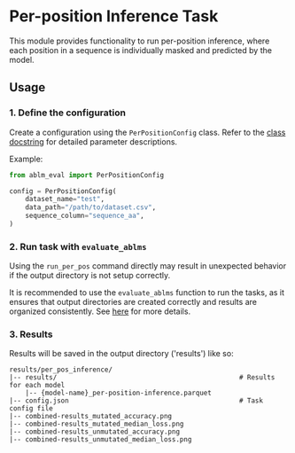 # Per-position Inference Task

This module provides functionality to run per-position inference, where each position in a sequence is individually masked and predicted by the model.

## Usage

### 1. Define the configuration

Create a configuration using the `PerPositionConfig` class. Refer to the [class docstring](per_position_inference_config.py) for detailed parameter descriptions.

Example:
```python
from ablm_eval import PerPositionConfig

config = PerPositionConfig(
    dataset_name="test",
    data_path="/path/to/dataset.csv",
    sequence_column="sequence_aa",
)
```

### 2. Run task with `evaluate_ablms`

Using the `run_per_pos` command directly may result in unexpected behavior if the output directory is not setup correctly.

It is recommended to use the `evaluate_ablms` function to run the tasks, as it ensures that output directories are created correctly and results are organized consistently. See [here](../../../README.md) for more details.

### 3. Results
Results will be saved in the output directory ('results') like so:
```
results/per_pos_inference/
|-- results/                                              # Results for each model
    |-- {model-name}_per-position-inference.parquet
|-- config.json                                           # Task config file
|-- combined-results_mutated_accuracy.png
|-- combined-results_mutated_median_loss.png
|-- combined-results_unmutated_accuracy.png
|-- combined-results_unmutated_median_loss.png
```
